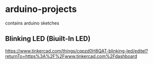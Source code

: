 # arduino-projects
contains arduino sketches

## Blinking LED (Biuilt-In LED)
https://www.tinkercad.com/things/cqpzd0H8QAT-blinking-led/editel?returnTo=https%3A%2F%2Fwww.tinkercad.com%2Fdashboard